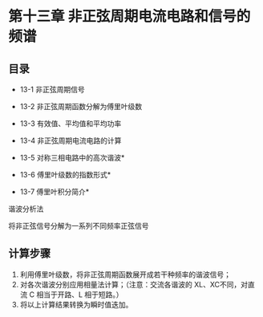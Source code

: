 # 第十三章 非正弦周期电流电路和信号的频谱

## 目录

- 13-1 非正弦周期信号
- 13-2 非正弦周期函数分解为傅里叶级数

- 13-3 有效值、平均值和平均功率

- 13-4 非正弦周期电流电路的计算

- 13-5 对称三相电路中的高次谐波*
- 13-6 傅里叶级数的指数形式*
- 13-7 傅里叶积分简介*



谐波分析法

将非正弦信号分解为一系列不同频率正弦信号

## 计算步骤

1. 利用傅里叶级数，将非正弦周期函数展开成若干种频率的谐波信号；
2. 对各次谐波分别应用相量法计算；（注意：交流各谐波的 XL、XC不同，对直流 C 相当于开路、L 相于短路。）
3. 将以上计算结果转换为瞬时值迭加。
